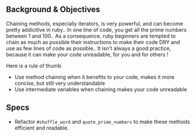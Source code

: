 ## Background & Objectives
Chaining methods, especially iterators, is very powerful, and can become pretty addicitive in ruby.. In one line of code, you get all the prime numbers between 1 and 100.. As a consequence, ruby beginners are tempted to chain as much as possible their instructions to make their code DRY and use as few lines of code as possible.. It isn't always a good practice, because it can make your code unreadable, for you and for others !

Here is a rule of thumb
* Use method chaining when it benefits to your code, makes it more concise, but still very understandable
* Use intermediate variables when chaining makes your code unreadable

## Specs
- Refactor `#shuffle_word` and `quote_prime_numbers` to make these methods efficient and readable.